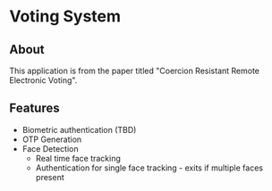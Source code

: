 # Voting System

## About

This application is from the paper titled "Coercion Resistant Remote Electronic Voting".

## Features

*  Biometric authentication (TBD)
*  OTP Generation
*  Face Detection
   *  Real time face tracking
   *  Authentication for single face tracking - exits if multiple faces present
